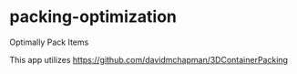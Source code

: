 # packing-optimization
Optimally Pack Items

This app utilizes https://github.com/davidmchapman/3DContainerPacking